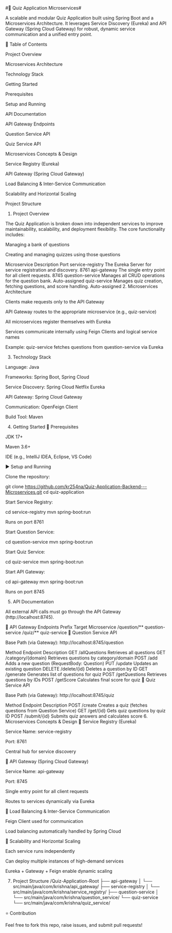 #🧠 Quiz Application Microservices#

A scalable and modular Quiz Application built using Spring Boot and a Microservices Architecture.
It leverages Service Discovery (Eureka) and API Gateway (Spring Cloud Gateway) for robust, dynamic service communication and a unified entry point.

📑 Table of Contents

Project Overview

Microservices Architecture

Technology Stack

Getting Started

Prerequisites

Setup and Running

API Documentation

API Gateway Endpoints

Question Service API

Quiz Service API

Microservices Concepts & Design

Service Registry (Eureka)

API Gateway (Spring Cloud Gateway)

Load Balancing & Inter-Service Communication

Scalability and Horizontal Scaling

Project Structure

1. Project Overview

The Quiz Application is broken down into independent services to improve maintainability, scalability, and deployment flexibility.
The core functionality includes:

Managing a bank of questions

Creating and managing quizzes using those questions

Microservice	Description	Port
service-registry	The Eureka Server for service registration and discovery.	8761
api-gateway	The single entry point for all client requests.	8745
question-service	Manages all CRUD operations for the question bank.	Auto-assigned
quiz-service	Manages quiz creation, fetching questions, and score handling.	Auto-assigned
2. Microservices Architecture

Clients make requests only to the API Gateway

API Gateway routes to the appropriate microservice (e.g., quiz-service)

All microservices register themselves with Eureka

Services communicate internally using Feign Clients and logical service names

Example: quiz-service fetches questions from question-service via Eureka

3. Technology Stack

Language: Java

Frameworks: Spring Boot, Spring Cloud

Service Discovery: Spring Cloud Netflix Eureka

API Gateway: Spring Cloud Gateway

Communication: OpenFeign Client

Build Tool: Maven

4. Getting Started
🔧 Prerequisites

JDK 17+

Maven 3.6+

IDE (e.g., IntelliJ IDEA, Eclipse, VS Code)

▶️ Setup and Running

Clone the repository:

git clone https://github.com/kr254na/Quiz-Application-Backend---Microservices.git
cd quiz-application


Start Service Registry:

cd service-registry
mvn spring-boot:run


Runs on port 8761

Start Question Service:

cd question-service
mvn spring-boot:run


Start Quiz Service:

cd quiz-service
mvn spring-boot:run


Start API Gateway:

cd api-gateway
mvn spring-boot:run


Runs on port 8745

5. API Documentation

All external API calls must go through the API Gateway (http://localhost:8745).

🔹 API Gateway Endpoints
Prefix	Target Microservice
/question/**	question-service
/quiz/**	quiz-service
🔹 Question Service API

Base Path (via Gateway): http://localhost:8745/question

Method	Endpoint	Description
GET	/allQuestions	Retrieves all questions
GET	/category/{domain}	Retrieves questions by category/domain
POST	/add	Adds a new question (RequestBody: Question)
PUT	/update	Updates an existing question
DELETE	/delete/{id}	Deletes a question by ID
GET	/generate	Generates list of questions for quiz
POST	/getQuestions	Retrieves questions by IDs
POST	/getScore	Calculates final score for quiz
🔹 Quiz Service API

Base Path (via Gateway): http://localhost:8745/quiz

Method	Endpoint	Description
POST	/create	Creates a quiz (fetches questions from Question Service)
GET	/get/{id}	Gets quiz questions by quiz ID
POST	/submit/{id}	Submits quiz answers and calculates score
6. Microservices Concepts & Design
📌 Service Registry (Eureka)

Service Name: service-registry

Port: 8761

Central hub for service discovery

📌 API Gateway (Spring Cloud Gateway)

Service Name: api-gateway

Port: 8745

Single entry point for all client requests

Routes to services dynamically via Eureka

📌 Load Balancing & Inter-Service Communication

Feign Client used for communication

Load balancing automatically handled by Spring Cloud

📌 Scalability and Horizontal Scaling

Each service runs independently

Can deploy multiple instances of high-demand services

Eureka + Gateway + Feign enable dynamic scaling

7. Project Structure
/Quiz-Application-Root
├── api-gateway
│   └── src/main/java/com/krishna/api_gateway/
├── service-registry
│   └── src/main/java/com/krishna/service_registry/
├── question-service
│   └── src/main/java/com/krishna/question_service/
└── quiz-service
    └── src/main/java/com/krishna/quiz_service/

⭐ Contribution

Feel free to fork this repo, raise issues, and submit pull requests!
